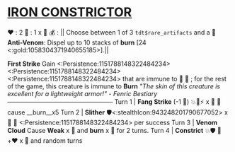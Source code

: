 # [**__IRON CONSTRICTOR__**](<https://www.youtube.com/watch?v=2sWn3wiqGJ0>) 
❤️ : 2
🔷 : 1 x 👥
💰 : || Choose between 1 of 3 `tdt$rare_artifacts` and a 🧪  **Anti-Venom**: Dispel up to 10 stacks of __burn__ [24 <:gold:1058304371940655185>].|| 

**First Strike** Gain <:Persistence:1151788148322484234><:Persistence:1151788148322484234><:Persistence:1151788148322484234> that are immune to 🚫 :busts_in_silhouette: ; for the rest of the game, this creature is immune to __Burn__
*"The skin of this creature is excellent for a lightweight armor!" - Fenric Bestiary*
—————————————————
Turn 1  | **Fang Strike** (-1 🔷) 💥🚫⚡ x 👥 🔀 cause __burn__x5
Turn 2 | **Slither**  🛡️<:stealthIcon:943248201790677052> x 👥 🔀 <:Persistence:1151788148322484234> per success 
Turn 3 | **Venom Cloud** Cause __Weak__ x 👥 and __burn__ x 👥 for 2 turns.
Turn 4 | **Constrict** 💥🛡️ 🔀 +❤️ x 👥 and random turns
